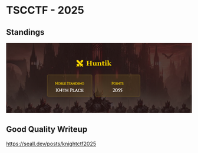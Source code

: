 # TSCCTF - 2025

## Standings

![Description](./images/TeamStandings.png)

## Good Quality Writeup

https://seall.dev/posts/knightctf2025
